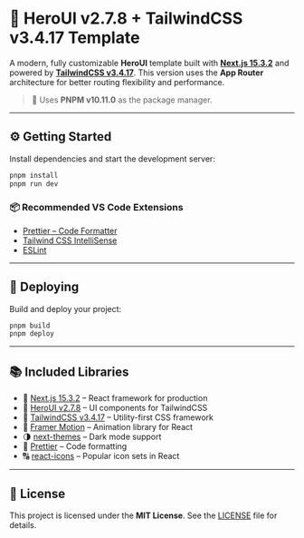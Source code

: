 # 🚀 HeroUI v2.7.8 + TailwindCSS v3.4.17 Template

A modern, fully customizable **HeroUI** template built with [**Next.js 15.3.2**](https://nextjs.org/docs/getting-started) and powered by [**TailwindCSS v3.4.17**](https://v3.tailwindcss.com/). This version uses the **App Router** architecture for better routing flexibility and performance.

> 🧰 Uses **PNPM v10.11.0** as the package manager.

---

## ⚙️ Getting Started

Install dependencies and start the development server:

```bash
pnpm install
pnpm run dev
```

### 📦 Recommended VS Code Extensions

- [Prettier – Code Formatter](https://marketplace.visualstudio.com/items?itemName=esbenp.prettier-vscode)  
- [Tailwind CSS IntelliSense](https://marketplace.visualstudio.com/items?itemName=bradlc.vscode-tailwindcss)  
- [ESLint](https://marketplace.visualstudio.com/items?itemName=dbaeumer.vscode-eslint)  

---

## 🚀 Deploying

Build and deploy your project:

```bash
pnpm build
pnpm deploy
```

---

## 📚 Included Libraries

- 🔗 [Next.js 15.3.2](https://nextjs.org/docs/getting-started) – React framework for production  
- 🎨 [HeroUI v2.7.8](https://www.heroui.com/docs/guide/introduction) – UI components for TailwindCSS  
- 💨 [TailwindCSS v3.4.17](https://v3.tailwindcss.com/) – Utility-first CSS framework  
- 🎥 [Framer Motion](https://www.framer.com/motion/) – Animation library for React  
- 🌗 [next-themes](https://github.com/pacocoursey/next-themes) – Dark mode support  
- 🧼 [Prettier](https://prettier.io/) – Code formatting  
- 🔠 [react-icons](https://react-icons.github.io/react-icons/) – Popular icon sets in React  

---

## 📄 License

This project is licensed under the **MIT License**. See the [LICENSE](./LICENSE) file for details.